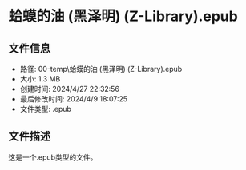 ﻿# 蛤蟆的油 (黑泽明) (Z-Library).epub

## 文件信息
- 路径: 00-temp\蛤蟆的油 (黑泽明) (Z-Library).epub
- 大小: 1.3 MB
- 创建时间: 2024/4/27 22:32:56
- 最后修改时间: 2024/4/9 18:07:25
- 文件类型: .epub

## 文件描述
这是一个.epub类型的文件。

